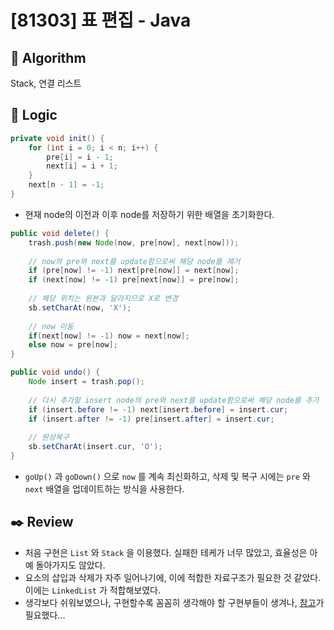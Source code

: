 # [81303] 표 편집 - Java

## :pushpin: **Algorithm**

Stack, 연결 리스트

## :round_pushpin: **Logic**

```java
private void init() {
    for (int i = 0; i < n; i++) {
        pre[i] = i - 1;
        next[i] = i + 1;
    }
    next[n - 1] = -1;
}
```

- 현재 node의 이전과 이후 node를 저장하기 위한 배열을 초기화한다.

```java
public void delete() {
    trash.push(new Node(now, pre[now], next[now]));
    
    // now의 pre와 next를 update함으로써 해당 node를 제거
    if (pre[now] != -1) next[pre[now]] = next[now];
    if (next[now] != -1) pre[next[now]] = pre[now];
    
    // 해당 위치는 원본과 달라지므로 X로 변경
    sb.setCharAt(now, 'X');
    
    // now 이동
    if(next[now] != -1) now = next[now];
    else now = pre[now];
}

public void undo() {
    Node insert = trash.pop();
    
    // 다시 추가할 insert node의 pre와 next를 update함으로써 해당 node를 추가
    if (insert.before != -1) next[insert.before] = insert.cur;
    if (insert.after != -1) pre[insert.after] = insert.cur;
    
    // 원상복구
    sb.setCharAt(insert.cur, 'O');
}
```

- `goUp()` 과 `goDown()` 으로 `now` 를 계속 최신화하고, 삭제 및 복구 시에는 `pre` 와 `next` 배열을 업데이트하는 방식을 사용한다.

## :black_nib: **Review**

- 처음 구현은 `List` 와 `Stack` 을 이용했다. 실패한 테케가 너무 많았고, 효율성은 아예 돌아가지도 않았다.
- 요소의 삽입과 삭제가 자주 일어나기에, 이에 적합한 자료구조가 필요한 것 같았다. 이에는 `LinkedList` 가 적합해보였다.
- 생각보다 쉬워보였으나, 구현할수록 꼼꼼히 생각해야 할 구현부들이 생겨나, [참고](https://moonsbeen.tistory.com/294)가 필요했다...
